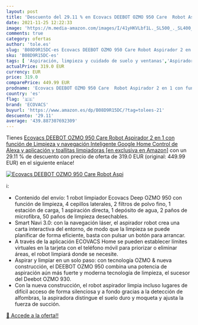 ```yaml
---
layout: post
title: 'Descuento del 29.11 % en Ecovacs DEEBOT OZMO 950 Care  Robot Aspi'
date: 2021-11-25 12:22:33
image: 'https://m.media-amazon.com/images/I/41yHKVLbf1L._SL500_._SL400_.jpg'
comments: true
category: ofertas
author: 'tole.es'
slug: 'B08D9R15DC-es Ecovacs DEEBOT OZMO 950 Care Robot Aspirador 2 en 1 con...'
sku: 'B08D9R15DC-es'
tags: [ 'Aspiración, limpieza y cuidado de suelo y ventanas','Aspiradoras','Hogar y cocina','Robots aspiradores','alexa','ecovacs','google','home', ]
actualPrice: 319.0 EUR
currency: EUR
price: 319.0
comparePrice: 449.99 EUR
prodname: 'Ecovacs DEEBOT OZMO 950 Care  Robot Aspirador 2 en 1 con función de Limpieza y navegación Inteligente  Google Home  Control de Alexa y aplicación y toallitas limpiadoras [en exclusiva en Amazon]'
country: 'es'
flag: '🇪🇸'
brand: 'ECOVACS'
buyurl: 'https://www.amazon.es/dp/B08D9R15DC/?tag=tolees-21'
descuento: '29.11'
average: '439.887307692309'
---
```


Tienes [Ecovacs DEEBOT OZMO 950 Care  Robot Aspirador 2 en 1 con función de Limpieza y navegación Inteligente  Google Home  Control de Alexa y aplicación y toallitas limpiadoras [en exclusiva en Amazon]](https://www.amazon.es/dp/B08D9R15DC/?tag=tolees-21) con un 29.11 % de descuento con precio de oferta de 319.0 EUR (original: 449.99 EUR) en el siguiente enlace!

[![Ecovacs DEEBOT OZMO 950 Care  Robot Aspi](https://m.media-amazon.com/images/I/41yHKVLbf1L._SL500_._SL400_.jpg)](https://www.amazon.es/dp/B08D9R15DC/?tag=tolees-21)

ℹ️:

- Contenido del envío: 1 robot limpiador Ecovacs Deep OZMO 950 con función de limpieza, 4 cepillos laterales, 2 filtros de polvo fino, 1 estación de carga, 1 aspiración directa, 1 depósito de agua, 2 paños de microfibra, 50 paños de limpieza desechables.
- Smart Navi 3.0: con la navegación láser, el aspirador robot crea una carta interactiva del entorno, de modo que la limpieza se puede planificar de forma eficiente, basta con pulsar un botón para arrancar.
- A través de la aplicación ECOVACS Home se pueden establecer límites virtuales en la tarjeta con el teléfono móvil para priorizar o eliminar áreas, el robot limpiará donde se necesite.
- Aspirar y limpiar en un solo paso: con tecnología OZMO & nueva construcción, el DEEBOT OZMO 950 combina una potencia de aspiración aún más fuerte y moderna tecnología de limpieza, el sucesor del Deebot OZMO 930.
- Con la nueva construcción, el robot aspirador limpia incluso lugares de difícil acceso de forma silenciosa y a fondo gracias a la detección de alfombras, la aspiradora distingue el suelo duro y moqueta y ajusta la fuerza de succión.

[🛒 Accede a la oferta!!](https://www.amazon.es/dp/B08D9R15DC/?tag=tolees-21)
